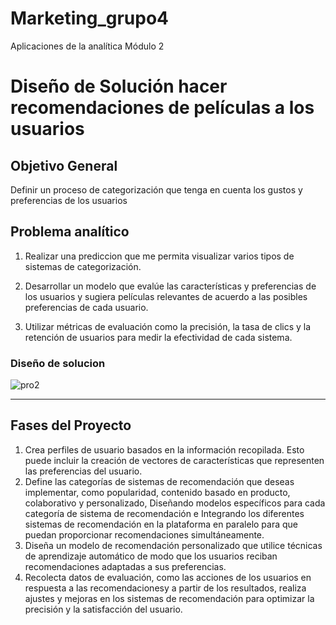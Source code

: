 # Marketing_grupo4
Aplicaciones de la analítica Módulo 2

# **Diseño de Solución hacer recomendaciones de películas a los usuarios**

## **Objetivo General**

Definir un proceso de categorización que tenga en cuenta los gustos y preferencias de los usuarios  

## **Problema analítico**


1. Realizar una prediccion que me permita visualizar varios tipos de sistemas de categorización. 

2. Desarrollar un modelo que evalúe las características y preferencias de los usuarios y sugiera películas relevantes de acuerdo a las posibles preferencias de cada usuario.
   
3. Utilizar métricas de evaluación como la precisión, la tasa de clics y la retención de usuarios para medir la efectividad de cada sistema.

### **Diseño de solucion**
![pro2](https://github.com/andresquinttero/Marketing_grupo4/assets/100113128/63a41032-19cd-448c-a422-54ebcd0aab95)




---

## **Fases del Proyecto** # 

1. Crea perfiles de usuario basados en la información recopilada. Esto puede incluir la creación de vectores de características que representen las preferencias del usuario.
2. Define las categorías de sistemas de recomendación que deseas implementar, como popularidad, contenido basado en producto, colaborativo y personalizado, Diseñando modelos específicos para cada categoría de sistema de recomendación e Integrando los diferentes sistemas de recomendación en la plataforma en paralelo para que puedan proporcionar recomendaciones simultáneamente.
3. Diseña un modelo de recomendación personalizado que utilice técnicas de aprendizaje automático de modo que los usuarios reciban recomendaciones adaptadas a sus preferencias.
4. Recolecta datos de evaluación, como las acciones de los usuarios en respuesta a las recomendacionesy a partir de los resultados, realiza ajustes y mejoras en los sistemas de recomendación para optimizar la precisión y la satisfacción del usuario.
